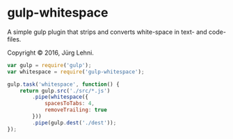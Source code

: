 # gulp-whitespace

A simple gulp plugin that strips and converts white-space in text- and code-
files.

Copyright © 2016, Jürg Lehni.

```js
var gulp = require('gulp');
var whitespace = require('gulp-whitespace');

gulp.task('whitespace', function() {
    return gulp.src('./src/*.js')
        .pipe(whitespace({
            spacesToTabs: 4,
            removeTrailing: true
        }))
        .pipe(gulp.dest('./dest'));
});
```
